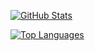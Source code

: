 [![GitHub Stats](https://github-readme-stats.vercel.app/api?username=chambersh1129&theme=dark&show_icons=true)](https://github.com/anuraghazra/github-readme-stats)

[![Top Languages](https://github-readme-stats.vercel.app/api/top-langs/?username=chambersh1129&theme=dark&layout=compact)](https://github.com/anuraghazra/github-readme-stats)
